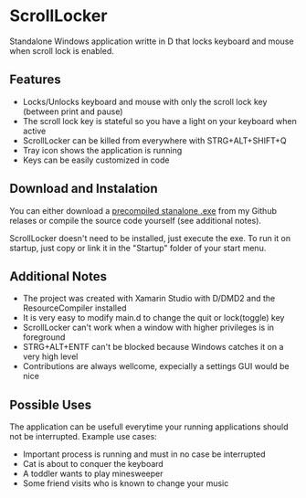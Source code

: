 # ScrollLocker

Standalone Windows application writte in D that locks keyboard and mouse when scroll lock is enabled.

## Features 

* Locks/Unlocks keyboard and mouse with only the scroll lock key (between print and pause)
* The scroll lock key is stateful so you have a light on your keyboard when active
* ScrollLocker can be killed from everywhere with STRG+ALT+SHIFT+Q 
* Tray icon shows the application is running
* Keys can be easily customized in code

## Download and Instalation

You can either download a [precompiled stanalone .exe](https://github.com/PaulFreund/ScrollLocker/releases) from my Github relases or compile the source code yourself (see additional notes).

ScrollLocker doesn't need to be installed, just execute the exe. To run it on startup, just copy or link it in the "Startup" folder of your start menu.

## Additional Notes

* The project was created with Xamarin Studio with D/DMD2 and the ResourceCompiler installed
* It is very easy to modify main.d to change the quit or lock(toggle) key
* ScrollLocker can't work when a window with higher privileges is in foreground
* STRG+ALT+ENTF can't be blocked because Windows catches it on a very high level
* Contributions are always wellcome, expecially a settings GUI would be nice

## Possible Uses

The application can be usefull everytime your running applications should not be interrupted. 
Example use cases:

* Important process is running and must in no case be interrupted
* Cat is about to conquer the keyboard
* A toddler wants to play minesweeper
* Some friend visits who is known to change your music